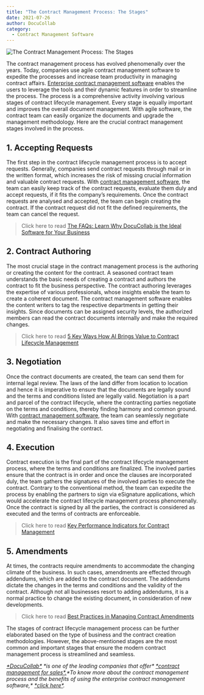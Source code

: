 ```yaml
---
title: "The Contract Management Process: The Stages"
date: 2021-07-26
author: DocuCollab
category:
  - Contract Management Software
---
```


![The Contract Management Process: The Stages](/img/blog/the-contract-management-process-850x429.jpg)

The contract management process has evolved phenomenally over the years. Today, companies use agile contract management software to expedite the processes and increase team productivity in managing contract affairs. [Enterprise contract management software](https://docucollab.com/contract-management-software/) enables the users to leverage the tools and their dynamic features in order to streamline the process. The process is a comprehensive activity involving various stages of contract lifecycle management. Every stage is equally important and improves the overall document management. With agile software, the contract team can easily organize the documents and upgrade the management methodology. Here are the crucial contract management stages involved in the process.

## 1. Accepting Requests

The first step in the contract lifecycle management process is to accept requests. Generally, companies send contract requests through mail or in the written format, which increases the risk of missing crucial information and valuable contract requests. With [contract management software](https://docucollab.com/contract-management-software/), the team can easily keep track of the contract requests, evaluate them duly and accept requests, if it fits the company’s requirements. Once the contract requests are analysed and accepted, the team can begin creating the contract. If the contract request did not fit the defined requirements, the team can cancel the request.

> Click here to read [The FAQs: Learn Why DocuCollab is the Ideal Software for Your Business](https://docucollab.com/faqs-on-why-docucollab-is-the-ideal-software-for-your-business/)

## 2. Contract Authoring

The most crucial stage in the contract management process is the authoring or creating the content for the contract. A seasoned contract team understands the basic needs of creating a contract and authors the contract to fit the business perspective. The contract authoring leverages the expertise of various professionals, whose insights enable the team to create a coherent document. The contract management software enables the content writers to tag the respective departments in getting their insights. Since documents can be assigned security levels, the authorized members can read the contract documents internally and make the required changes.

> Click here to read [5 Key Ways How AI Brings Value to Contract Lifecycle Management](https://docucollab.com/5-key-ways-how-ai-brings-value-to-contract-lifecycle-management//)

## 3. Negotiation

Once the contract documents are created, the team can send them for internal legal review. The laws of the land differ from location to location and hence it is imperative to ensure that the documents are legally sound and the terms and conditions listed are legally valid. Negotiation is a part and parcel of the contract lifecycle, where the contracting parties negotiate on the terms and conditions, thereby finding harmony and common ground. With [contract management software](https://docucollab.com/contract-management-software/), the team can seamlessly negotiate and make the necessary changes. It also saves time and effort in negotiating and finalising the contract.

## 4. Execution

Contract execution is the final part of the contract lifecycle management process, where the terms and conditions are finalized. The involved parties ensure that the contract is in order and once the clauses are incorporated duly, the team gathers the signatures of the involved parties to execute the contract. Contrary to the conventional method, the team can expedite the process by enabling the partners to sign via eSignature applications, which would accelerate the contract lifecycle management process phenomenally. Once the contract is signed by all the parties, the contract is considered as executed and the terms of contracts are enforceable.

> Click here to read [Key Performance Indicators for Contract Management](https://docucollab.com/key-performance-indicators-for-the-effective-management-of-contracts/)

## 5. Amendments

At times, the contracts require amendments to accommodate the changing climate of the business. In such cases, amendments are effected through addendums, which are added to the contract document. The addendums dictate the changes in the terms and conditions and the validity of the contract. Although not all businesses resort to adding addendums, it is a normal practice to change the existing document, in consideration of new developments.

> Click here to read [Best Practices in Managing Contract Amendments](https://docucollab.com/best-practices-in-managing-contract-amendments/)

The stages of contract lifecycle management process can be further elaborated based on the type of business and the contract creation methodologies. However, the above-mentioned stages are the most common and important stages that ensure the modern contract management process is streamlined and seamless.

*[\*DocuCollab\*](https://docucollab.com/) \*is one of the leading companies that offer\* [\*contract management for sales\*.](https://docucollab.com/contract-management-software/)\*To know more about the contract management process and the benefits of using the enterprise contract management software,\* [\*click here\*](https://docucollab.com/book-demo/).*
